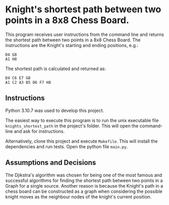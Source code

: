 # Knight's shortest path between two points in a 8x8 Chess Board.
This program receives user instructions from the command line and returns the shortest path between two points in a 8x8 Chess Board. The instructions are the Knight's starting and ending positions, e.g.:
```
D4 G8
A1 H8
```
The shortest path is calculated and returned as:
```
D4 C6 E7 G8
A1 C2 A3 B5 D6 F7 H8
```
## Instructions
Python 3.10.7 was used to develop this project.

The easiest way to execute this program is to run the  unix executable file `knights_shortest_path` in the project's folder. This will open the command-line and ask for instructions.

Alternatively, clone this project and execute `Makefile`. This will install the dependencies and run tests. Open the python file `main.py`.

## Assumptions and Decisions
The Djikstra's algorithm was chosen for being one of the most famous and successful algorithms for finding the  shortest path between two points in a Graph for a single source. Another reason is because the Knight's path in a chess board can be constructed as a graph when considering the possible knight moves as the neighbour nodes of the knight's current position.



